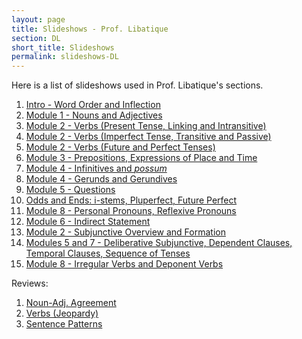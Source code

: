 ```yaml
---
layout: page
title: Slideshows - Prof. Libatique
section: DL
short_title: Slideshows
permalink: slideshows-DL
---
```


Here is a list of slideshows used in Prof. Libatique's sections.

1. [Intro - Word Order and Inflection](https://docs.google.com/presentation/d/1VQkjCCkiuoqkL7gb7aS-CRrexJFdRrML7AyoxXZXVlE/edit?usp=sharing)
2. [Module 1 - Nouns and Adjectives](https://docs.google.com/presentation/d/1i6lD7ucfvu0cwp-W9F3Miv7j16SBv6M9xfk1EezfsqM/edit?usp=sharing)
3. [Module 2 - Verbs (Present Tense, Linking and Intransitive)](https://docs.google.com/presentation/d/1BQaO_nv-8trbLUXZPfxVzKkANMrHtU2zMzNteGSGxmI/edit?usp=sharing)
4. [Module 2 - Verbs (Imperfect Tense, Transitive and Passive)](https://docs.google.com/presentation/d/13i5SkMCLDS___KaGJxfzVkWkJI1NMHJALit0HvjiKx8/edit?usp=sharing)
5. [Module 2 - Verbs (Future and Perfect Tenses)](https://docs.google.com/presentation/d/1nueTg3gk_S3ct_anbjRCzksZzp5gaxJSWr7qgSkKMNA/edit?usp=sharing)
6. [Module 3 - Prepositions, Expressions of Place and Time](https://docs.google.com/presentation/d/1JR-iP8sTG-xoI99MQLozALBsox0ySMpYxFmbeVfdtY8/edit?usp=sharing)
7. [Module 4 - Infinitives and *possum*](https://docs.google.com/presentation/d/1zcfbtPHKpewu5cAtvy6dcw-9cQK7xnr2l1FEpXqWLpM/edit?usp=sharing)
8. [Module 4 - Gerunds and Gerundives](https://docs.google.com/presentation/d/1O0RUelFl7l0o7CeLWy3-zAY4gZ9iHJC03mZamMKD37w/edit?usp=sharing)
9. [Module 5 - Questions](https://docs.google.com/presentation/d/1R6UFWCQASiNqhRxQMCTMzIeXA_hNWuraLPp8ckBRXUI/edit?usp=sharing)
10. [Odds and Ends: i-stems, Pluperfect, Future Perfect](https://docs.google.com/presentation/d/1whxI7-S2VoVSP7C5bVP09fZC0TW3nxthYMuBhTTLrT4/edit?usp=sharing)
11. [Module 8 - Personal Pronouns, Reflexive Pronouns](https://docs.google.com/presentation/d/16UPHR3LsBMKp9qSX0JqbqfGOzFaFhpwMzhe35H_OPWs/edit?usp=sharing)
12. [Module 6 - Indirect Statement](https://docs.google.com/presentation/d/1QA2Lj3tx4o6onQhbe0mnaxywlL9qBy13qGRas3AQNMM/edit?usp=sharing)
13. [Module 2 - Subjunctive Overview and Formation](https://docs.google.com/presentation/d/1JPs8ZhndSDU9WrY-bdm8qSXwzpjpb7jkgkhEa8dmRLQ/edit?usp=sharing)
14. [Modules 5 and 7 - Deliberative Subjunctive, Dependent Clauses, Temporal Clauses, Sequence of Tenses](https://docs.google.com/presentation/d/1XVGEt-cZNMP9q-zwvfN6TBlzY0Cy6W8I90BZaz9Zx1w/edit?usp=sharing)
15. [Module 8 - Irregular Verbs and Deponent Verbs](https://docs.google.com/presentation/d/17_bn4tFiuDBu95RgrcfLFQQTmSVOsop7kwXx1iBYnBA/edit?usp=sharing)

Reviews:
1. [Noun-Adj. Agreement](https://docs.google.com/presentation/d/1EkCLQJZY03byyxmrzuXVWRN9zE281z98HIlLdOn96s8/edit?usp=sharing)
2. [Verbs (Jeopardy)](https://jeopardylabs.com/play/verb-review-latn-101-fall-2019)
3. [Sentence Patterns](https://docs.google.com/presentation/d/1mOau19BxI9SLKNxffFgz0TsXI00XwdYfEyvE9sP6WiI/edit?usp=sharing)
